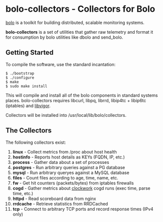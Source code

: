 bolo-collectors - Collectors for Bolo
=====================================

[bolo][bolo] is a toolkit for building distributed, scalable
monitoring systems.

**bolo-collectors** is a set of utilities that gather raw
telemetry and format it for consumption by bolo utilities like
dbolo and send_bolo.

Getting Started
---------------

To compile the software, use the standard incantation:

    $ ./bootstrap
    $ ./configure
    $ make
    $ sudo make install

This will compile and install all of the bolo components in
standard systems places.  bolo-collectors requires libcurl, libpq,
librrd, libip4tc + libip6tc (iptables) and [libvigor][libvigor].

Collectors will be installed into /usr/local/lib/bolo/collectors.

The Collectors
--------------

The following collectors exist:

  1. **linux**    - Collect metrics from /proc about host health
  2. **hostinfo** - Reports host details as KEYs (FQDN, IP, etc.)
  3. **process**  - Gather data about a set of processes
  4. **postgres** - Run arbitrary queries against a PG database
  4. **mysql**    - Run arbitrary queryes against a MySQL database
  5. **files**    - Count files according to age, time, name, etc.
  6. **fw**       - Get hit counters (packets/bytes) from iptables
                    firewalls
  7. **cogd**     - Gather metrics about [clockwork][clockwork]
                    cogd runs (exec time, parse time, etc.)
  7. **httpd**    - Read scoreboard data from nginx
  8. **rrdcache** - Retrieve statistics from RRDCached
  9. **tcp**      - Connect to arbitrary TCP ports and record
                    response times (IPv4 only)


[libvigor]:   https://github.com/filefrog/libvigor
[bolo]:       https://github.com/filefrog/bolo
[clockwork]:  https://github.com/filefrog/clockwork
